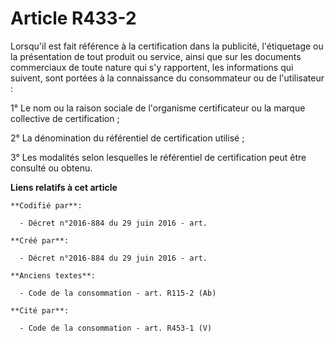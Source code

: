 # Article R433-2

Lorsqu'il est fait référence à la certification dans la publicité, l'étiquetage ou la présentation de tout produit ou
service, ainsi que sur les documents commerciaux de toute nature qui s'y rapportent, les informations qui suivent, sont
portées à la connaissance du consommateur ou de l'utilisateur :

1° Le nom ou la raison sociale de l'organisme certificateur ou la marque collective de certification ;

2° La dénomination du référentiel de certification utilisé ;

3° Les modalités selon lesquelles le référentiel de certification peut être consulté ou obtenu.

**Liens relatifs à cet article**

	**Codifié par**:

	  - Décret n°2016-884 du 29 juin 2016 - art.

	**Créé par**:

	  - Décret n°2016-884 du 29 juin 2016 - art.

	**Anciens textes**:

	  - Code de la consommation - art. R115-2 (Ab)

	**Cité par**:

	  - Code de la consommation - art. R453-1 (V)
